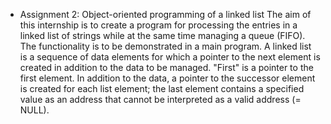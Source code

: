 * Assignment 2: 
Object-oriented programming of a linked list
The aim of this internship is to create a program for processing the entries in a linked list of strings while at the same time managing a queue (FIFO). The functionality is to be demonstrated in a main program.
A linked list is a sequence of data elements for which a pointer to the next element is created in addition to the data to be managed. "First" is a pointer to the first element. In addition to the data, a pointer to the successor element is created for each list element; the last element contains a specified value as an address that cannot be interpreted as a valid address (= NULL).
